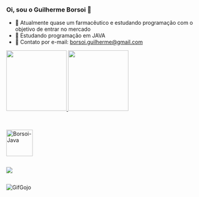 ### Oi, sou o Guilherme Borsoi 👋

- 🔭 Atualmente quase um farmacêutico e estudando programação com o objetivo de entrar no mercado
- 🌱 Estudando programação em JAVA
- 💬 Contato por e-mail: borsoi.guilherme@gmail.com

<div>
  <a href="https://github.com/Borsoi">
  <img height="160em" src="https://github-readme-stats.vercel.app/api?username=Borsoi&show_icons=true&theme=dark&include_all_commits=true&count_private=true"/>
  <img height="160em" src="https://github-readme-stats.vercel.app/api/top-langs/?username=Borsoi&layout=compact&langs_count=7&theme=dark"/>
<div>
  
##
  
<div style="display: inline_block"><br>
  <img align="center" alt="Borsoi-Java" height="70" width="70" 
   src="https://cdn.jsdelivr.net/gh/devicons/devicon/icons/java/java-original-wordmark.svg"/>
  
##
  
  <div>
  <a href="https://twitter.com/GuilhermeBorsoi" target="_blank"><img src="https://img.shields.io/badge/Twitter-1DA1F2?style=for-the-badge&logo=twitter&logoColor=white" target="_blank"></a> 
    
  ##  
    
 ![GifGojo](https://user-images.githubusercontent.com/63875868/133889945-17890e1c-cb68-4c77-9f6f-6e740bde2b0e.gif)

  <div>
